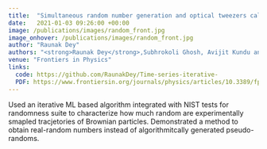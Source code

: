 ```yaml
---
title:  "Simultaneous random number generation and optical tweezers calibration employing a learning algorithm based on the Brownian dynamics of a trapped colloidal particle"
date:   2021-01-03 09:26:00 +00:00
image: /publications/images/random_front.jpg
image_onhover: /publications/images/random_front.jpg
author: "Raunak Dey"
authors: "<strong>Raunak Dey</strong>,Subhrokoli Ghosh, Avijit Kundu and Ayan Banerjee. "
venue: "Frontiers in Physics"
links:
  code: https://github.com/RaunakDey/Time-series-iterative-
  PDF: https://www.frontiersin.org/journals/physics/articles/10.3389/fphy.2020.576948/pdf?isPublishedV2=false
---
```

Used an iterative ML based algorithm integrated with NIST tests for randomness suite to characterize how much random are experimentally smapled tracjetories of Brownian particles. Demonstrated a method to obtain real-random numbers instead of algorithmitcally generated pseudo-randoms.
